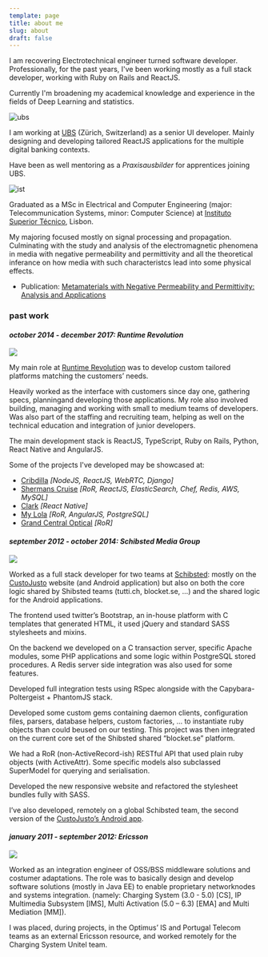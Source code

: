 ```yaml
---
template: page
title: about me
slug: about
draft: false
---
```

I am recovering Electrotechnical engineer turned software developer. Professionally, for the past years, I've been working mostly as a full stack developer, working with Ruby on Rails and ReactJS.

Currently I'm broadening my academical knowledge and experience in the fields of Deep Learning and statistics.

![ubs](/media/ubs.png)

I am working at [UBS](https://www.ubs.com) (Zürich, Switzerland) as a senior UI developer. Mainly designing and developing tailored ReactJS applications for the multiple digital banking contexts.

Have been as well mentoring as a *Praxisausbilder* for apprentices joining UBS.

![ist](/media/ist.png)

Graduated as a MSc in Electrical and Computer Engineering (major: Telecommunication Systems, minor: Computer Science) at [Instituto Superior Técnico](https://tecnico.ulisboa.pt/en/), Lisbon.

My majoring focused mostly on signal processing and propagation. Culminating with the study and analysis of the electromagnetic phenomena in media with negative permeability and permittivity and all the theoretical inferance on how media with such characteristcs lead into some physical effects.

* Publication: [Metamaterials with Negative Permeability and Permittivity: Analysis and Applications](https://dspace.ist.utl.pt/bitstream/2295/792766/1/dissertacao.pdf)

### past work

#### *october 2014 - december 2017: Runtime Revolution*

![](/media/rr.png)

My main role at [Runtime Revolution](https://www.runtime-revolution.com/) was to develop custom tailored platforms matching the customers’ needs.

Heavily worked as the interface with customers since day one, gathering specs, planningand developing those applications. My role also involved building, managing and working with small to medium teams of developers. Was also part of the staffing and recruiting team, helping as well on the technical education and integration of junior developers.

The main development stack is ReactJS, TypeScript, Ruby on Rails, Python, React Native and AngularJS.

Some of the projects I've developed may be showcased at:

* [Cribdilla](https://www.cribdilla.com) *\[NodeJS, ReactJS, WebRTC, Django]*
* [Shermans Cruise](https://www.shermanscruise.com/) *\[RoR, ReactJS, ElasticSearch, Chef, Redis, AWS, MySQL]*
* [Clark](https://www.hiclark.com/blog/introducing-clark-3) *\[React Native]*
* [My Lola](https://www.mylola.com/) *\[RoR, AngularJS, PostgreSQL]*
* [Grand Central Optical](https://www.grandcentraloptical.com/woman-optical) *\[RoR]*

#### *september 2012 - october 2014: Schibsted Media Group*

![](/media/cs.jpg)

Worked as a full stack developer for two teams at [Schibsted](https://schibsted.com/): mostly on the [CustoJusto](https://www.custojusto.pt) website (and Android application) but also on both the core logic shared by Shibsted teams (tutti.ch, blocket.se, ...) and the shared logic for the Android applications.

The frontend used twitter’s Bootstrap, an in-house platform with C templates that generated HTML, it used jQuery and standard SASS stylesheets and mixins. 

On the backend we developed on a C transaction server, specific Apache modules, some PHP applications and some logic within PostgreSQL stored procedures. A Redis server side integration was also used for some features.

Developed full integration tests using RSpec alongside with the Capybara-Poltergeist + PhantomJS stack. 

Developed some custom gems containing daemon clients, configuration files, parsers, database helpers, custom factories, ... to instantiate ruby objects than could beused on our testing. This project was then integrated on the current core set of the Shibsted shared “blocket.se” platform. 

We had a RoR (non-ActiveRecord-ish) RESTful API that used plain ruby objects (with ActiveAttr). Some specific models also subclassed SuperModel for querying and serialisation.

Developed the new responsive website and refactored the stylesheet bundles fully with SASS.

I’ve also developed, remotely on a global Schibsted team, the second version of the [CustoJusto’s Android app](https://play.google.com/store/apps/details?id=com.schibsted.iberica.custojusto&hl=en).

#### *january 2011 - september 2012: Ericsson*

![](/media/ericsson.png)

Worked as an integration engineer of OSS/BSS middleware solutions and costumer adaptations. The role was to basically design and develop software solutions (mostly in Java EE) to enable proprietary networknodes and systems integration. (namely: Charging System (3.0 - 5.0) \[CS], IP Multimedia Subsystem \[IMS], Multi Activation (5.0 – 6.3) \[EMA] and Multi Mediation \[MM]).

I was placed, during projects, in the Optimus’ IS and Portugal Telecom teams as an external Ericsson resource, and worked remotely for the Charging System Unitel team.

